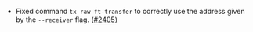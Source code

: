 - Fixed command `tx raw ft-transfer` to correctly use the address given by
  the `--receiver` flag.
  ([#2405](https://github.com/informalsystems/ibc-rs/issues/2405))
